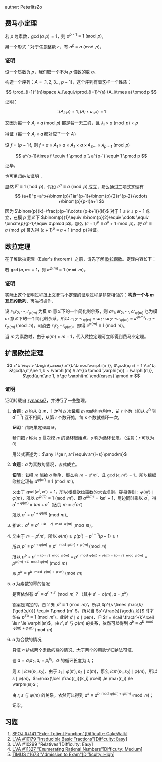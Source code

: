 author: PeterlitsZo

## 费马小定理

若 $p$ 为素数，$\gcd(a, p) = 1$，则 $a^{p - 1} \equiv 1 \pmod{p}$。

另一个形式：对于任意整数 $a$，有 $a^p \equiv a \pmod{p}$。

### 证明

设一个质数为 $p$，我们取一个不为 $p$ 倍数的数 $a$。

构造一个序列：$A=\{1,2,3\dots,p-1\}$，这个序列有着这样一个性质：

$$
\prod_{i=1}^{n}\space A_i\equiv\prod_{i=1}^{n} (A_i\times a) \pmod p
$$

证明：

$$
\because (A_i,p)=1,(A_i\times a,p)=1
$$

又因为每一个 $A_i\times a \pmod p$ 都是独一无二的，且 $A_i\times a \pmod p < p$

得证（每一个 $A_i\times a$ 都对应了一个 $A_i$)

设 $f=(p-1)!$, 则 $f\equiv a\times A_1\times a\times A_2\times a \times A_3 \dots \times  A_{p-1} \pmod p$

$$
a^{p-1}\times f \equiv f \pmod p \\ 	a^{p-1} \equiv 1 \pmod p
$$

证毕。

也可用归纳法证明：

显然 $1^p\equiv 1\pmod p$，假设 $a^p\equiv a\pmod p$ 成立，那么通过二项式定理有

$$
(a+1)^p=a^p+\binom{p}{1}a^{p-1}+\binom{p}{2}a^{p-2}+\cdots +\binom{p}{p-1}a+1
$$

因为 $\binom{p}{k}=\frac{p(p-1)\cdots (p-k+1)}{k!}$ 对于 $1\leq k\leq p-1$ 成立，在模 $p$ 意义下 $\binom{p}{1}\equiv \binom{p}{2}\equiv \cdots \equiv \binom{p}{p-1}\equiv 0\pmod p$，那么 $(a+1)^p \equiv a^p +1\pmod p$，将 $a^p\equiv a\pmod p$ 带入得 $(a+1)^p\equiv a+1\pmod p$ 得证。

## 欧拉定理

在了解欧拉定理（Euler's theorem）之前，请先了解 [欧拉函数](./euler.md)。定理内容如下：

若 $\gcd(a, m) = 1$，则 $a^{\varphi(m)} \equiv 1 \pmod{m}$。

### 证明

实际上这个证明过程跟上文费马小定理的证明过程是非常相似的：**构造一个与 $m$ 互质的数列**，再进行操作。

设 $r_1, r_2, \cdots, r_{\varphi(m)}$ 为模 $m$ 意义下的一个简化剩余系，则 $ar_1, ar_2, \cdots, ar_{\varphi(m)}$ 也为模 $m$ 意义下的一个简化剩余系。所以 $r_1r_2 \cdots r_{\varphi(m)} \equiv ar_1 \cdot ar_2 \cdots ar_{\varphi(m)} \equiv a^{\varphi(m)}r_1r_2 \cdots r_{\varphi(m)} \pmod{m}$，可约去 $r_1r_2 \cdots r_{\varphi(m)}$，即得 $a^{\varphi(m)} \equiv 1 \pmod{m}$。

当 $m$ 为素数时，由于 $\varphi(m) = m - 1$，代入欧拉定理可立即得到费马小定理。

## 扩展欧拉定理

$$
a^b \equiv \begin{cases}
  a^{b \bmod \varphi(m)},                &\gcd(a,m) =  1                   \\
  a^b,                                   &\gcd(a,m)\ne 1, b <   \varphi(m) \\
  a^{(b \bmod \varphi(m)) + \varphi(m)}, &\gcd(a,m)\ne 1, b \ge \varphi(m)
\end{cases} \pmod m
$$

### 证明

证明转载自 [synapse7](http://blog.csdn.net/synapse7/article/details/19610361)，并进行了一些整理。

1.  **命题**：$a$ 的从 $0$ 次，$1$ 次到 $b$ 次幂模 $m$ 构成的序列中，前 $r$ 个数（即从 $a^0$ 到 $a^{r-1}$) 互不相同，从第 $r$ 个数开始，每 $s$ 个数就循环一次。

    **证明**：由鸽巢定理易证。

    我们把 $r$ 称为 $a$ 幂次模 $m$ 的循环起始点，$s$ 称为循环长度。（注意：$r$ 可以为 $0$）

    用公式表述为：$\any i \ge r, a^i \equiv a^{i+s} \pmod{m}$

2.  **命题**：$a$ 为素数的情况，该式成立。

    **证明**：若模 $m$ 能被 $a$ 整除，那么令 $m = a^r m'$，且 $\gcd(a, m')=1$。所以根据欧拉定理有 $a^{\varphi(m')} \equiv 1 \pmod{m'}$。

    又由于 $\gcd(a^r, m')=1$，所以根据欧拉函数的求值规则，容易得到：$\varphi(m') \mid \varphi(m)$，所以 $a^{\varphi(m)} \equiv 1 \pmod {m'}$，即 $a^{\varphi(m)}=km'+1$，两边同时乘以 $a^r$，得 $a^{r+\varphi(m)} = km + a^r$（因为 $m = a^r m'$）

    所以 $a^r \equiv a^{r+\varphi(m)} \pmod m$。

3.  推论：$a^b \equiv a^{r+(b-r) \mod \varphi(m)} \pmod m$。

4.  又由于 $m=p^rm'$，所以 $\varphi(m) \ge  \varphi(p^r)=p^{r-1}(p-1) \ge r$

    所以 $p^r\equiv p^{r+\varphi(m)}\equiv p^{r \mod \varphi(m)+\varphi(m)}\pmod m$

    所以 $p^b\equiv p^{r+(b-r) \mod \varphi(m)}\equiv p^{r \mod \varphi(m)+\varphi(m)+(b-r) \mod \varphi(m)}\equiv p^{\varphi(m)+b \mod \varphi(m)}\pmod m$

    即 $p^b\equiv p^{b \mod \varphi(m)+\varphi(m)}\pmod m$

5.  $a$ 为素数的幂的情况

    是否依然有 $a^{r'}\equiv a^{r'+s'}\pmod m$？（其中 $s'=\varphi(m),a=p^k$)

    答案是肯定的，由 2 知 $p^s\equiv 1 \pmod m'$，所以 $p^{s \times \frac{k}{\gcd(s,k)}} \equiv 1\pmod {m'}$，所以当 $s'=\frac{s}{\gcd(s,k)}$ 时才能有 $p^{s'k}\equiv 1\pmod {m'}$，此时 $s' \mid s \mid \varphi(m)$，且 $r'= \lceil \frac{r}{k}\rceil \le r \le \varphi(m)$，由 $r',s'$ 与 $\varphi(m)$ 的关系，依然可以得到 $a^b\equiv a^{b \mod \varphi(m)+\varphi(m)}\pmod m$

6.  $a$ 为合数的情况

    只证 $a$ 拆成两个素数的幂的情况，大于两个的用数学归纳法可证。

    设 $a=a_1a_2,a_i=p_i^{k_i}$，$a_i$ 的循环长度为 $s_i$；

    则 $s \mid lcm(s_1,s_2)$，由于 $s_1 \mid \varphi(m),s_2 \mid \varphi(m)$，那么 $lcm(s_1,s_2) \mid \varphi(m)$，所以 $s \mid \varphi(m)$，$r=\max(\lceil \frac{r_i}{k_i} \rceil) \le \max(r_i) \le \varphi(m)$；

    由 $r,s$ 与 $\varphi(m)$ 的关系，依然可以得到 $a^b\equiv a^{b \mod \varphi(m)+\varphi(m)}\pmod m$；

    证毕。

## 习题

1. [SPOJ #4141 "Euler Totient Function"\[Difficulty: CakeWalk\]](http://www.spoj.com/problems/ETF/)
2. [UVA #10179 "Irreducible Basic Fractions"\[Difficulty: Easy\]](http://uva.onlinejudge.org/index.php?option=onlinejudge&page=show_problem&problem=1120)
3. [UVA #10299 "Relatives"\[Difficulty: Easy\]](http://uva.onlinejudge.org/index.php?option=onlinejudge&page=show_problem&problem=1240)
4. [UVA #11327 "Enumerating Rational Numbers"\[Difficulty: Medium\]](http://uva.onlinejudge.org/index.php?option=com_onlinejudge&Itemid=8&page=show_problem&problem=2302)
5. [TIMUS #1673 "Admission to Exam"\[Difficulty: High\]](http://acm.timus.ru/problem.aspx?space=1&num=1673)
